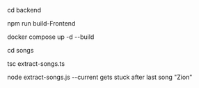 cd backend

npm run build-Frontend

docker compose up -d --build

cd songs

tsc extract-songs.ts

node extract-songs.js
--current gets stuck after last song "Zion"
